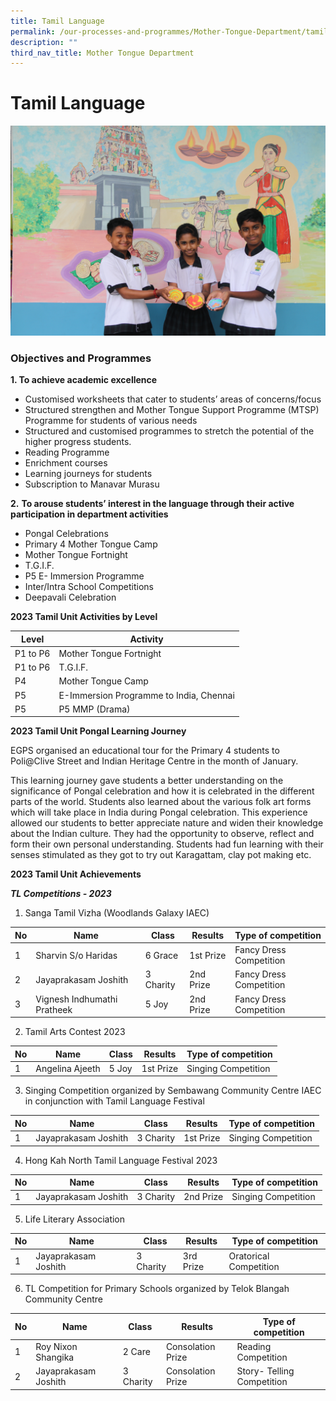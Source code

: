 ```yaml
---
title: Tamil Language
permalink: /our-processes-and-programmes/Mother-Tongue-Department/tamil-language/
description: ""
third_nav_title: Mother Tongue Department
---
```

# **Tamil Language**

![](/images/Department%20Main%20Photos/img_3291.JPG)

### Objectives and Programmes

      
**1\. To achieve academic excellence**

*   Customised worksheets that cater to students’ areas of concerns/focus
*   Structured strengthen and Mother Tongue Support Programme (MTSP) Programme for students of various needs
*   Structured and customised programmes to stretch the potential of the higher progress students.
*   Reading Programme
*   Enrichment courses
*   Learning journeys for students
*   Subscription to Manavar Murasu

**2\.** **To arouse students’ interest in the language through their active participation in department activities**

*   Pongal Celebrations
*   Primary 4 Mother Tongue Camp
*   Mother Tongue Fortnight
*   T.G.I.F.
*   P5 E- Immersion Programme
*   Inter/Intra School Competitions
*   Deepavali Celebration

**2023 Tamil Unit Activities by Level**
  


| Level | Activity | 
| -------- | -------- | 
| P1 to P6     | Mother Tongue Fortnight     | 
| P1 to P6     | T.G.I.F.     |
| P4    | Mother Tongue Camp     |
| P5     | E-Immersion Programme to India, Chennai     |
| P5     | P5 MMP (Drama)     |

**2023 Tamil Unit Pongal Learning Journey**

EGPS organised an educational tour for the Primary 4 students to Poli@Clive Street and Indian Heritage Centre in the month of January. 

This learning journey gave students a better understanding on the significance of Pongal celebration and how it is celebrated in the different parts of the world.  Students also learned about the various folk art forms which will take place in India during Pongal celebration. This experience allowed our students to better appreciate nature and widen their knowledge about the Indian culture. They had the opportunity to observe, reflect and form their own personal understanding. Students had fun learning with their senses stimulated as they got to try out Karagattam, clay pot making etc.

**2023 Tamil Unit Achievements**

***TL Competitions - 2023***

1.	Sanga Tamil Vizha (Woodlands Galaxy IAEC)	

| No | Name | Class | Results | Type of competition | 
| -------- | -------- | -------- | -------- | -------- |
1     | Sharvin S/o Haridas     | 6 Grace     | 1st Prize     | Fancy Dress Competition     | 
2     | Jayaprakasam Joshith     | 3 Charity     | 2nd Prize     | Fancy Dress Competition     | 
3     | Vignesh Indhumathi Pratheek     | 5 Joy     | 2nd Prize     | Fancy Dress Competition     | 

2.	Tamil Arts Contest 2023     

| No | Name | Class | Results | Type of competition | 
| -------- | -------- | -------- | -------- | -------- |
1     | Angelina Ajeeth     | 5 Joy     | 1st Prize     | Singing Competition     |

3. Singing Competition organized by Sembawang Community Centre IAEC in conjunction with Tamil Language Festival

| No | Name | Class | Results | Type of competition | 
| -------- | -------- | -------- | -------- | -------- |
1     | Jayaprakasam Joshith     | 3 Charity     | 1st Prize     | Singing Competition     |

4.	Hong Kah North Tamil Language Festival 2023

| No | Name | Class | Results | Type of competition | 
| -------- | -------- | -------- | -------- | -------- |
1     | Jayaprakasam Joshith     | 3 Charity     | 2nd Prize     | Singing Competition     |

5.	Life Literary Association 

| No | Name | Class | Results | Type of competition | 
| -------- | -------- | -------- | -------- | -------- |
1     | Jayaprakasam Joshith     | 3 Charity     | 3rd Prize     | Oratorical Competition     |

6.	TL Competition for Primary Schools organized by Telok Blangah Community Centre        

| No | Name | Class | Results | Type of competition | 
| -------- | -------- | -------- | -------- | -------- |
1     | Roy Nixon Shangika     | 2 Care     | Consolation Prize     | Reading Competition     |
2     | Jayaprakasam Joshith     | 3 Charity     | Consolation Prize     | Story- Telling Competition     |